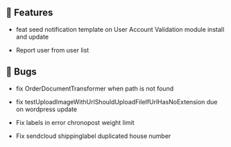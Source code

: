 ## 🚀 Features

- feat seed notification template on User Account Validation module install and update

- Report user from user list


## 🐛 Bugs

- fix OrderDocumentTransformer when path is not found

- fix testUploadImageWithUrlShouldUploadFileIfUrlHasNoExtension due on wordpress update

- Fix labels in error chronopost weight limit

- Fix sendcloud shippinglabel duplicated house number